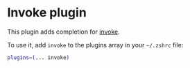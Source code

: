 # Invoke plugin

This plugin adds completion for [invoke](https://github.com/pyinvoke/invoke).

To use it, add `invoke` to the plugins array in your `~/.zshrc` file:

```zsh
plugins=(... invoke)
```

